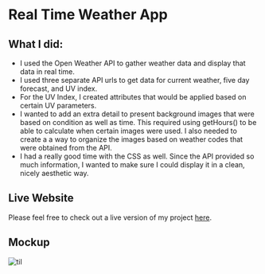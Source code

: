 # Real Time Weather App

## What I did:  
* I used the Open Weather API to gather weather data and display that data in real time.    
* I used three separate API urls to get data for current weather, five day forecast, and UV index.
* For the UV Index, I created attributes that would be applied based on certain UV parameters.    
* I wanted to add an extra detail to present background images that were based on condition as well as time. This required using getHours() to be able to calculate when certain images were used. I also needed to create a a way to organize the images based on weather codes that were obtained from the API.    
* I had a really good time with the CSS as well. Since the API provided so much information, I wanted to make sure I could display it in a clean, nicely aesthetic way.    

## Live Website
Please feel free to check out a live version of my project [here](https://cmash93.github.io/Real-Time-Weather/).     
## Mockup    
![til](https://github.com/cmash93/Real-Time-Weather/blob/main/images/weatherapp.gif)